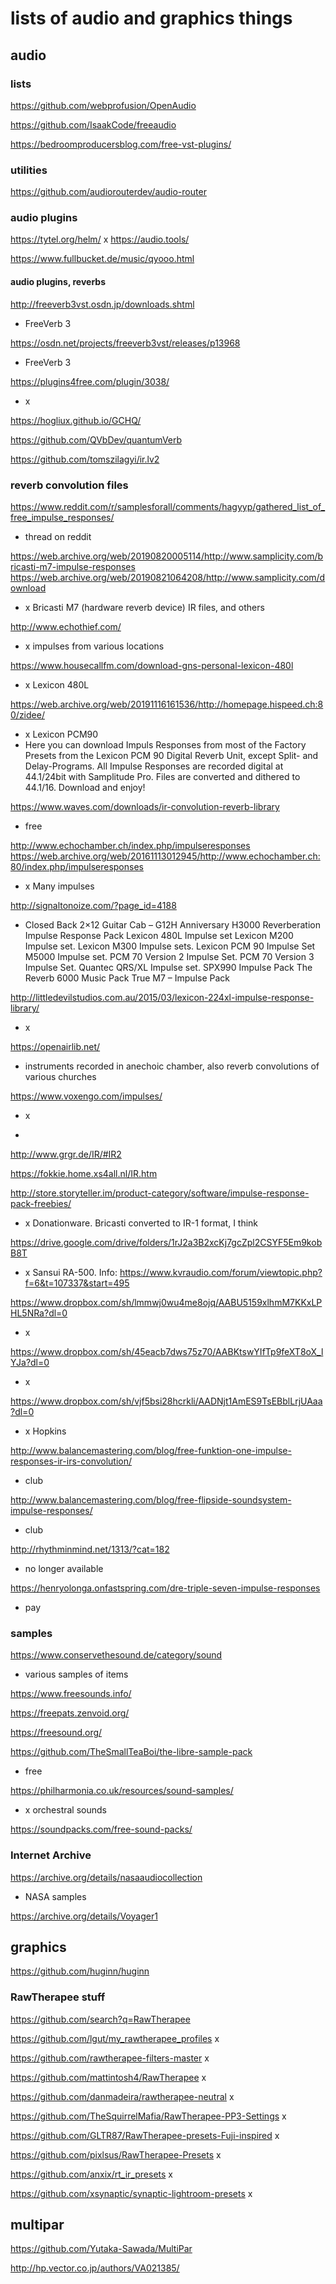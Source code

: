 # lists of audio and graphics things

## audio

### lists

<https://github.com/webprofusion/OpenAudio>

<https://github.com/IsaakCode/freeaudio>

https://bedroomproducersblog.com/free-vst-plugins/

### utilities

<https://github.com/audiorouterdev/audio-router>

### audio plugins

https://tytel.org/helm/
x
<https://audio.tools/>

https://www.fullbucket.de/music/qyooo.html

#### audio plugins, reverbs

<http://freeverb3vst.osdn.jp/downloads.shtml>

- FreeVerb 3

<https://osdn.net/projects/freeverb3vst/releases/p13968>

- FreeVerb 3

<https://plugins4free.com/plugin/3038/>

- x

<https://hogliux.github.io/GCHQ/>

<https://github.com/QVbDev/quantumVerb>

<https://github.com/tomszilagyi/ir.lv2>

### reverb convolution files

<https://www.reddit.com/r/samplesforall/comments/hagyyp/gathered_list_of_free_impulse_responses/>

- thread on reddit

<https://web.archive.org/web/20190820005114/http://www.samplicity.com/bricasti-m7-impulse-responses>
<https://web.archive.org/web/20190821064208/http://www.samplicity.com/download>

- x Bricasti M7 (hardware reverb device) IR files, and others

<http://www.echothief.com/>

- x impulses from various locations

<https://www.housecallfm.com/download-gns-personal-lexicon-480l>

- x Lexicon 480L

<https://web.archive.org/web/20191116161536/http://homepage.hispeed.ch:80/zidee/>

- x Lexicon PCM90
- Here you can download Impuls Responses from most of the Factory Presets from the Lexicon PCM 90 Digital Reverb Unit, except
Split- and Delay-Programs.
All Impulse Responses are recorded digital at 44.1/24bit with Samplitude Pro. Files are converted and dithered to 44.1/16.
Download and enjoy!

<https://www.waves.com/downloads/ir-convolution-reverb-library>

- free

<http://www.echochamber.ch/index.php/impulseresponses>
<https://web.archive.org/web/20161113012945/http://www.echochamber.ch:80/index.php/impulseresponses>

- x Many impulses

<http://signaltonoize.com/?page_id=4188>

- Closed Back 2×12 Guitar Cab – G12H Anniversary
H3000 Reverberation Impulse Response Pack
Lexicon 480L Impulse set
Lexicon M200 Impulse set.
Lexicon M300 Impulse sets.
Lexicon PCM 90 Impulse Set
M5000 Impulse set.
PCM 70 Version 2 Impulse Set.
PCM 70 Version 3 Impulse Set.
Quantec QRS/XL Impulse set.
SPX990 Impulse Pack
The Reverb 6000 Music Pack
True M7 – Impulse Pack

<http://littledevilstudios.com.au/2015/03/lexicon-224xl-impulse-response-library/>

- x

<https://openairlib.net/>

- instruments recorded in anechoic chamber, also reverb convolutions of various churches

<https://www.voxengo.com/impulses/>

- x

-
<http://www.grgr.de/IR/#IR2>

<https://fokkie.home.xs4all.nl/IR.htm>

<http://store.storyteller.im/product-category/software/impulse-response-pack-freebies/>

- x Donationware. Bricasti converted to IR-1 format, I think

<https://drive.google.com/drive/folders/1rJ2a3B2xcKj7gcZpl2CSYF5Em9kobB8T>

- x Sansui RA-500. Info: <https://www.kvraudio.com/forum/viewtopic.php?f=6&t=107337&start=495>

<https://www.dropbox.com/sh/lmmwj0wu4me8ojq/AABU5159xlhmM7KKxLPHL5NRa?dl=0>

- x

<https://www.dropbox.com/sh/45eacb7dws75z70/AABKtswYIfTp9feXT8oX_lYJa?dl=0>

- x

<https://www.dropbox.com/sh/vjf5bsi28hcrkli/AADNjt1AmES9TsEBblLrjUAaa?dl=0>

- x Hopkins

<http://www.balancemastering.com/blog/free-funktion-one-impulse-responses-ir-irs-convolution/>

- club

<http://www.balancemastering.com/blog/free-flipside-soundsystem-impulse-responses/>

- club

<http://rhythminmind.net/1313/?cat=182>

- no longer available

<https://henryolonga.onfastspring.com/dre-triple-seven-impulse-responses>

- pay

### samples

<https://www.conservethesound.de/category/sound>

- various samples of items

<https://www.freesounds.info/>

<https://freepats.zenvoid.org/>

<https://freesound.org/>

<https://github.com/TheSmallTeaBoi/the-libre-sample-pack>

- free

<https://philharmonia.co.uk/resources/sound-samples/>

- x orchestral sounds

<https://soundpacks.com/free-sound-packs/>

### Internet Archive

<https://archive.org/details/nasaaudiocollection>

- NASA samples

<https://archive.org/details/Voyager1>

## graphics

<https://github.com/huginn/huginn>

### RawTherapee stuff

<https://github.com/search?q=RawTherapee>

<https://github.com/lgut/my_rawtherapee_profiles>
x

<https://github.com/rawtherapee-filters-master>
x

<https://github.com/mattintosh4/RawTherapee>
x

<https://github.com/danmadeira/rawtherapee-neutral>
x

<https://github.com/TheSquirrelMafia/RawTherapee-PP3-Settings>
x

<https://github.com/GLTR87/RawTherapee-presets-Fuji-inspired>
x

<https://github.com/pixlsus/RawTherapee-Presets>
x

<https://github.com/anxix/rt_ir_presets>
x

<https://github.com/xsynaptic/synaptic-lightroom-presets>
x

## multipar

<https://github.com/Yutaka-Sawada/MultiPar>

<http://hp.vector.co.jp/authors/VA021385/>
